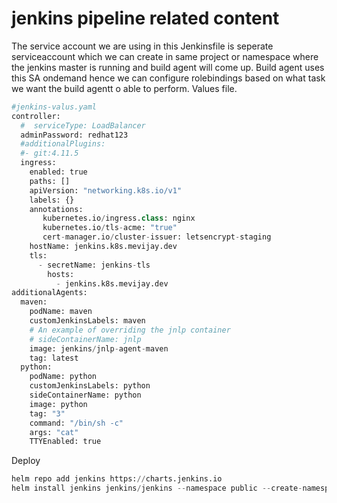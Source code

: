 # jenkins pipeline related content
The service account we are using in this Jenkinsfile is seperate serviceaccount which we can create in same project or namespace where the jenkins master is running and build agent will come up. Build agent uses this SA ondemand hence we can configure rolebindings based on what task we want the build agentt o able to perform.
Values file.

```python
#jenkins-valus.yaml
controller:
  #  serviceType: LoadBalancer
  adminPassword: redhat123
  #additionalPlugins:
  #- git:4.11.5
  ingress:
    enabled: true
    paths: []
    apiVersion: "networking.k8s.io/v1"
    labels: {}
    annotations: 
       kubernetes.io/ingress.class: nginx
       kubernetes.io/tls-acme: "true"
       cert-manager.io/cluster-issuer: letsencrypt-staging
    hostName: jenkins.k8s.mevijay.dev
    tls:
      - secretName: jenkins-tls
        hosts:
          - jenkins.k8s.mevijay.dev
additionalAgents:
  maven:
    podName: maven
    customJenkinsLabels: maven
    # An example of overriding the jnlp container
    # sideContainerName: jnlp
    image: jenkins/jnlp-agent-maven
    tag: latest
  python:
    podName: python
    customJenkinsLabels: python
    sideContainerName: python
    image: python
    tag: "3"
    command: "/bin/sh -c"
    args: "cat"
    TTYEnabled: true

```

Deploy

```python
helm repo add jenkins https://charts.jenkins.io 
helm install jenkins jenkins/jenkins --namespace public --create-namespace -f jenkins-values.yaml
```
